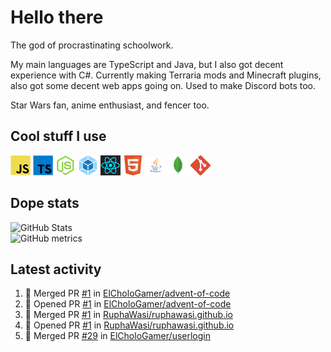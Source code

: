 # Hello there

The god of procrastinating schoolwork.

My main languages are TypeScript and Java, but I also got decent experience with C#. Currently making Terraria mods and Minecraft plugins, also got some decent web apps going on. Used to make Discord bots too.

Star Wars fan, anime enthusiast, and fencer too.

## Cool stuff I use

![JavaScript][javascript]
![TypeScript][typescript]
![Node.js][node]
![Webpack][webpack]
![React][react]
![HTML][html]
![Java][java]
![MongoDB][mongodb]
![Git][git]

## Dope stats

![GitHub Stats](https://github-readme-stats.vercel.app/api?username=ElCholoGamer&theme=tokyonight)
<br />
![GitHub metrics](https://metrics.lecoq.io/ElCholoGamer?template=terminal&base.header=0&base.activity=0&base.community=0&base.repositories=0&base.metadata=0&languages=1)

## Latest activity

<!--START_SECTION:activity-->

1. 🎉 Merged PR [#1](https://github.com/ElCholoGamer/advent-of-code/pull/1) in [ElCholoGamer/advent-of-code](https://github.com/ElCholoGamer/advent-of-code)
2. 💪 Opened PR [#1](https://github.com/ElCholoGamer/advent-of-code/pull/1) in [ElCholoGamer/advent-of-code](https://github.com/ElCholoGamer/advent-of-code)
3. 🎉 Merged PR [#1](https://github.com/RuphaWasi/ruphawasi.github.io/pull/1) in [RuphaWasi/ruphawasi.github.io](https://github.com/RuphaWasi/ruphawasi.github.io)
4. 💪 Opened PR [#1](https://github.com/RuphaWasi/ruphawasi.github.io/pull/1) in [RuphaWasi/ruphawasi.github.io](https://github.com/RuphaWasi/ruphawasi.github.io)
5. 🎉 Merged PR [#29](https://github.com/ElCholoGamer/userlogin/pull/29) in [ElCholoGamer/userlogin](https://github.com/ElCholoGamer/userlogin)
<!--END_SECTION:activity-->

[userlogin]: https://www.spigotmc.org/resources/userlogin.80669/
[javascript]: https://raw.githubusercontent.com/ElCholoGamer/ElCholoGamer/master/icons/javascript.png
[typescript]: https://raw.githubusercontent.com/ElCholoGamer/ElCholoGamer/master/icons/typescript.png
[java]: https://raw.githubusercontent.com/ElCholoGamer/ElCholoGamer/master/icons/java.png
[node]: https://raw.githubusercontent.com/ElCholoGamer/ElCholoGamer/master/icons/node.png
[react]: https://raw.githubusercontent.com/ElCholoGamer/ElCholoGamer/master/icons/react.png
[webpack]: https://raw.githubusercontent.com/ElCholoGamer/ElCholoGamer/master/icons/webpack.png
[html]: https://raw.githubusercontent.com/ElCholoGamer/ElCholoGamer/master/icons/html.png
[git]: https://raw.githubusercontent.com/ElCholoGamer/ElCholoGamer/master/icons/git.png
[mongodb]: https://raw.githubusercontent.com/ElCholoGamer/ElCholoGamer/master/icons/mongodb.png
